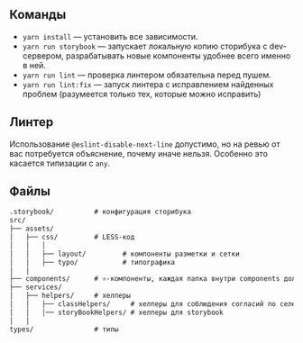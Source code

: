 ## Команды
* `yarn install` — установить все зависимости.
* `yarn run storybook` — запускает локальную копию сторибука с dev-сервером, разрабатывать новые компоненты удобнее всего именно в ней.
* `yarn run lint` — проверка линтером обязательна перед пушем.
* `yarn run lint:fix` — запуск линтера с исправлением найденных проблем (разумеется только тех, которые можно исправить)
## Линтер
Использование `@eslint-disable-next-line` допустимо, но на ревью от вас потребуется объяснение, почему иначе нельзя. Особенно это касается типизации с `any`.
## Файлы
```scheme
.storybook/          # конфигурация сторибука
src/
├── assets/
│   ├── css/         # LESS-код
│   │   │
│   │   ├── layout/         # компоненты разметки и сетки
│   │   ├── typo/           # типографика
│   │
├── components/      # ⚛️-компоненты, каждая папка внутри components должна иметь свой index с экспортами, а также файлы со стилями, хуками и storybook stories
├── services/  
│   ├── helpers/     # хелперы
│   │   ├── classHelpers/     # хелперы для соблюдения согласий по селекторам в LESS
│   │   │── storyBookHelpers/ # хелперы для storybook
│   │   
types/               # типы
```
